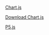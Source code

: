 [Chart.js](http://www.chartjs.org/)

[Download Chart.js](https://github.com/chartjs/Chart.js/releases/tag/v2.5.0)

[P5.js](http://p5js.org/)
